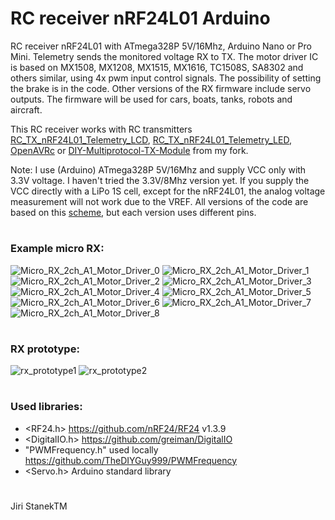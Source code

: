 # RC receiver nRF24L01 Arduino
RC receiver nRF24L01 with ATmega328P 5V/16Mhz, Arduino Nano or Pro Mini.
Telemetry sends the monitored voltage RX to TX. 
The motor driver IC is based on MX1508, MX1208, MX1515, MX1616, TC1508S, SA8302 and others similar, using 4x pwm input control signals.
The possibility of setting the brake is in the code.
Other versions of the RX firmware include servo outputs.
The firmware will be used for cars, boats, tanks, robots and aircraft.

This RC receiver works with RC transmitters [RC_TX_nRF24L01_Telemetry_LCD](https://github.com/stanekTM/RC_TX_nRF24L01_Telemetry_LCD), 
[RC_TX_nRF24L01_Telemetry_LED](https://github.com/stanekTM/RC_TX_nRF24L01_Telemetry_LED), 
[OpenAVRc](https://github.com/stanekTM/OpenAVRc_Dev) or [DIY-Multiprotocol-TX-Module](https://github.com/stanekTM/DIY-Multiprotocol-TX-Module) from my fork.

Note: I use (Arduino) ATmega328P 5V/16Mhz and supply VCC only with 3.3V voltage. 
I haven't tried the 3.3V/8Mhz version yet. 
If you supply the VCC directly with a LiPo 1S cell, except for the nRF24L01, the analog voltage measurement will not work due to the VREF. 
All versions of the code are based on this [scheme](https://raw.githubusercontent.com/stanekTM/RC_RX_nRF24L01_Telemetry_Motor_Driver_Servo/master/documents/Schema_Micro_RX_2ch_A1_Motor_Driver.PNG), but each version uses different pins.
#
### Example micro RX: 
![Micro_RX_2ch_A1_Motor_Driver_0](https://raw.githubusercontent.com/stanekTM/RC_RX_nRF24L01_Telemetry_Motor_Driver_Servo/master/documents/Micro_RX_2ch_A1_Motor_Driver_0.jpg)
![Micro_RX_2ch_A1_Motor_Driver_1](https://raw.githubusercontent.com/stanekTM/RC_RX_nRF24L01_Telemetry_Motor_Driver_Servo/master/documents/Micro_RX_2ch_A1_Motor_Driver_1.jpg)
![Micro_RX_2ch_A1_Motor_Driver_2](https://raw.githubusercontent.com/stanekTM/RC_RX_nRF24L01_Telemetry_Motor_Driver_Servo/master/documents/Micro_RX_2ch_A1_Motor_Driver_2.jpg)
![Micro_RX_2ch_A1_Motor_Driver_3](https://raw.githubusercontent.com/stanekTM/RC_RX_nRF24L01_Telemetry_Motor_Driver_Servo/master/documents/Micro_RX_2ch_A1_Motor_Driver_3.jpg)
![Micro_RX_2ch_A1_Motor_Driver_4](https://raw.githubusercontent.com/stanekTM/RC_RX_nRF24L01_Telemetry_Motor_Driver_Servo/master/documents/Micro_RX_2ch_A1_Motor_Driver_4.jpg)
![Micro_RX_2ch_A1_Motor_Driver_5](https://raw.githubusercontent.com/stanekTM/RC_RX_nRF24L01_Telemetry_Motor_Driver_Servo/master/documents/Micro_RX_2ch_A1_Motor_Driver_5.jpg)
![Micro_RX_2ch_A1_Motor_Driver_6](https://raw.githubusercontent.com/stanekTM/RC_RX_nRF24L01_Telemetry_Motor_Driver_Servo/master/documents/Micro_RX_2ch_A1_Motor_Driver_6.jpg)
![Micro_RX_2ch_A1_Motor_Driver_7](https://raw.githubusercontent.com/stanekTM/RC_RX_nRF24L01_Telemetry_Motor_Driver_Servo/master/documents/Micro_RX_2ch_A1_Motor_Driver_7.jpg)
![Micro_RX_2ch_A1_Motor_Driver_8](https://raw.githubusercontent.com/stanekTM/RC_RX_nRF24L01_Telemetry_Motor_Driver_Servo/master/documents/Micro_RX_2ch_A1_Motor_Driver_8.jpg)
#
### RX prototype: 
![rx_prototype1](https://raw.githubusercontent.com/stanekTM/RC_RX_nRF24L01_Telemetry_Motor_Driver_Servo/master/documents/rx_prototype1.jpg)
![rx_prototype2](https://raw.githubusercontent.com/stanekTM/RC_RX_nRF24L01_Telemetry_Motor_Driver_Servo/master/documents/rx_prototype2.jpg)
#
### Used libraries:
* <RF24.h>                      https://github.com/nRF24/RF24 v1.3.9
* <DigitalIO.h>                 https://github.com/greiman/DigitalIO
* "PWMFrequency.h" used locally https://github.com/TheDIYGuy999/PWMFrequency
* <Servo.h>        Arduino standard library
#
Jiri StanekTM
